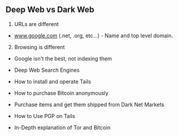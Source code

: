 Deep Web vs Dark Web
--------------------

1. URLs are different
- www.google.com (.net, .org, etc...) - Name and top level domain.
2. Browsing is different
- Google isn't the best, not indexing them
- Deep Web Search Engines

- How to install and operate Tails
- How to purchase Bitcoin anonymously
- Purchase items and get them shipped from Dark Net Markets
- How to Use PGP on Tails
- In-Depth explanation of Tor and Bitcoin

